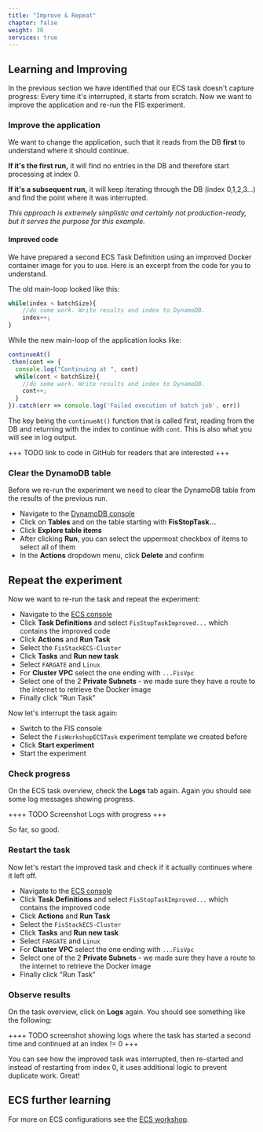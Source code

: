 ```yaml
---
title: "Improve & Repeat"
chapter: false
weight: 30
services: true
---
```



## Learning and Improving

In the previous section we have identified that our ECS task doesn't capture progress: Every time it's interrupted, it starts from scratch. Now we want to improve the application and re-run the FIS experiment.

### Improve the application

We want to change the application, such that it reads from the DB **first** to understand where it should continue.

**If it's the first run,** it will find no entries in the DB and therefore start processing at index 0.

**If it's a subsequent run,** it will keep iterating through the DB (index 0,1,2,3...) and find the point where it was interrupted.

*This approach is extremely simplistic and certainly not production-ready, but it serves the purpose for this example.* 


#### Improved code
We have prepared a second ECS Task Definition using an improved Docker container image for you to use. Here is an excerpt from the code for you to understand.

The old main-loop looked like this:
```javascript
while(index < batchSize){
    //do some work. Write results and index to DynamoDB.
    index++;
}
```

While the new main-loop of the application looks like:

```javascript
continueAt()
.then(cont => {
  console.log("Continuing at ", cont)
  while(cont < batchSize){
    //do some work. Write results and index to DynamoDB.
    cont++;
  }  
}).catch(err => console.log('Failed execution of batch job', err))
```

The key being the `continueAt()` function that is called first, reading from the DB and returning with the index to continue with `cont`. This is also what you will see in log output.

+++ TODO link to code in GitHub for readers that are interested +++

### Clear the DynamoDB table

Before we re-run the experiment we need to clear the DynamoDB table from the results of the previous run.

 - Navigate to the [DynamoDB console](console.aws.amazon.com/dynamodbv2)
 - Click on **Tables** and on the table starting with **FisStopTask...**
 - Click **Explore table items**
 - After clicking **Run**, you can select the uppermost checkbox of items to select all of them
 - In the **Actions** dropdown menu, click **Delete** and confirm

## Repeat the experiment

Now we want to re-run the task and repeat the experiment:

 - Navigate to the [ECS console](console.aws.amazon.com/ecs/home) 
 - Click **Task Definitions** and select `FisStopTaskImproved...` which contains the improved code
 - Click **Actions** and **Run Task**
 - Select the `FisStackECS-Cluster`
 - Click **Tasks** and **Run new task**
 - Select `FARGATE` and `Linux`
 - For **Cluster VPC** select the one ending with `...FisVpc` 
 - Select one of the 2 **Private Subnets** - we made sure they have a route to the internet to retrieve the Docker image
 - Finally click "Run Task"

Now let's interrupt the task again:

 - Switch to the FIS console
 - Select the `FisWorkshopECSTask` experiment template we created before
 - Click **Start experiment** 
 - Start the experiment

 ### Check progress

 On the ECS task overview, check the **Logs** tab again. Again you should see some log messages showing progress.

 ++++ TODO Screenshot Logs with progress +++

 So far, so good.

 ### Restart the task

Now let's restart the improved task and check if it actually continues where it left off.

- Navigate to the [ECS console](console.aws.amazon.com/ecs/home) 
 - Click **Task Definitions** and select `FisStopTaskImproved...` which contains the improved code
 - Click **Actions** and **Run Task**
 - Select the `FisStackECS-Cluster`
 - Click **Tasks** and **Run new task**
 - Select `FARGATE` and `Linux`
 - For **Cluster VPC** select the one ending with `...FisVpc` 
 - Select one of the 2 **Private Subnets** - we made sure they have a route to the internet to retrieve the Docker image
 - Finally click "Run Task"

 ### Observe results

 On the task overview, click on **Logs** again. You should see something like the following:

++++ TODO screenshot showing logs where the task has started a second time and continued at an index != 0 +++

You can see how the improved task was interrupted, then re-started and instead of restarting from index 0, it uses additional logic to prevent duplicate work. Great!

## ECS further learning

For more on ECS configurations see the [ECS workshop](https://ecsworkshop.com/).
